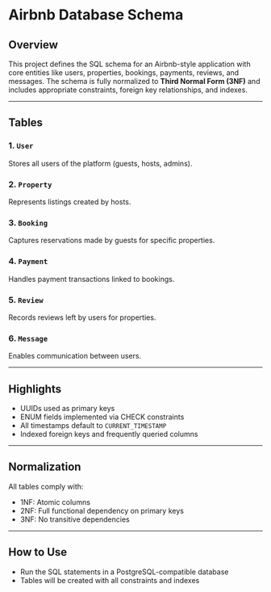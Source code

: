 # Airbnb Database Schema

## Overview

This project defines the SQL schema for an Airbnb-style application with core entities like users, properties, bookings, payments, reviews, and messages. The schema is fully normalized to **Third Normal Form (3NF)** and includes appropriate constraints, foreign key relationships, and indexes.

---

## Tables

### 1. `User`
Stores all users of the platform (guests, hosts, admins).

### 2. `Property`
Represents listings created by hosts.

### 3. `Booking`
Captures reservations made by guests for specific properties.

### 4. `Payment`
Handles payment transactions linked to bookings.

### 5. `Review`
Records reviews left by users for properties.

### 6. `Message`
Enables communication between users.

---

## Highlights

- UUIDs used as primary keys
- ENUM fields implemented via CHECK constraints
- All timestamps default to `CURRENT_TIMESTAMP`
- Indexed foreign keys and frequently queried columns

---

## Normalization

All tables comply with:

- 1NF: Atomic columns
- 2NF: Full functional dependency on primary keys
- 3NF: No transitive dependencies

---

## How to Use

- Run the SQL statements in a PostgreSQL-compatible database
- Tables will be created with all constraints and indexes